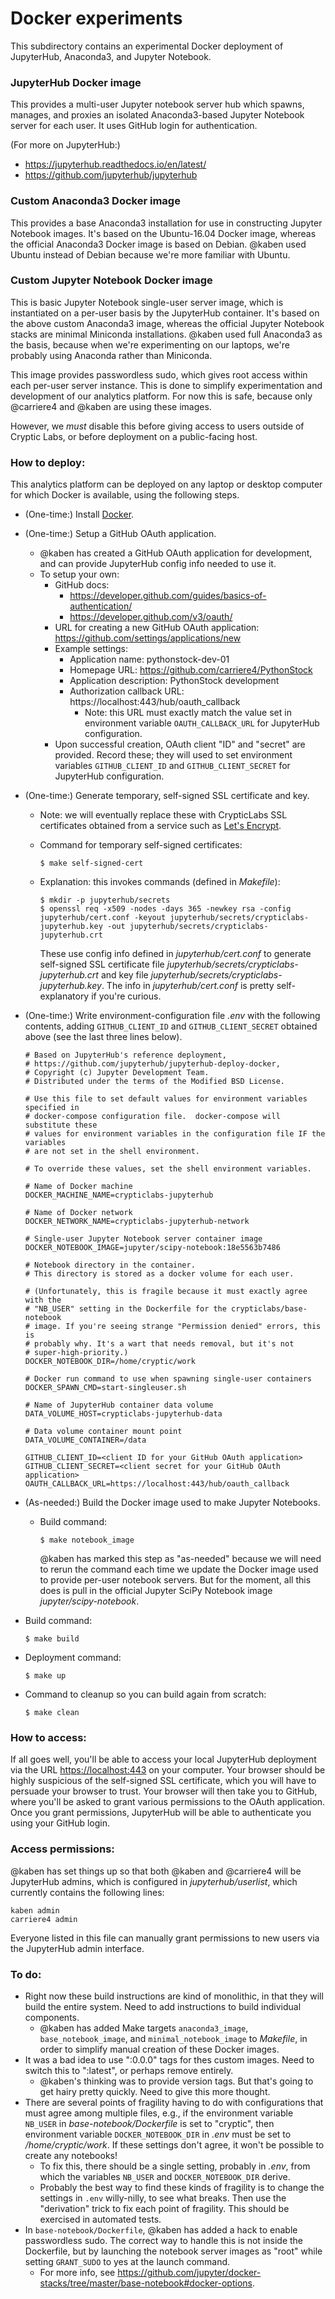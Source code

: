 # Docker experiments

This subdirectory contains an experimental Docker deployment of JupyterHub, Anaconda3, and Jupyter Notebook.

### JupyterHub Docker image
This provides a multi-user Jupyter notebook server hub which spawns, manages,
and proxies an isolated Anaconda3-based Jupyter Notebook server for each user.
It uses GitHub login for authentication.

(For more on JupyterHub:)
* https://jupyterhub.readthedocs.io/en/latest/
* https://github.com/jupyterhub/jupyterhub

### Custom Anaconda3 Docker image
This provides a base Anaconda3 installation for use in constructing Jupyter
Notebook images. It's based on the Ubuntu-16.04 Docker image, whereas the
official Anaconda3 Docker image is based on Debian. @kaben used Ubuntu instead
of Debian because we're more familiar with Ubuntu.

### Custom Jupyter Notebook Docker image
This is basic Jupyter Notebook single-user server image, which is instantiated
on a per-user basis by the JupyterHub container. It's based on the above custom
Anaconda3 image, whereas the official Jupyter Notebook stacks are minimal
Miniconda installations. @kaben used full Anaconda3 as the basis, because when
we're experimenting on our laptops, we're probably using Anaconda rather than
Miniconda.

This image provides passwordless sudo, which gives root access within each
per-user server instance. This is done to simplify experimentation and
development of our analytics platform. For now this is safe, because only
@carriere4 and @kaben are using these images.

However, we *must* disable this before giving access to users outside of
Cryptic Labs, or before deployment on a public-facing host.

### How to deploy:
This analytics platform can be deployed on any laptop or desktop computer for
which Docker is available, using the following steps.
* (One-time:) Install [Docker](https://docs.docker.com).
* (One-time:) Setup a GitHub OAuth application.
  * @kaben has created a GitHub OAuth application for development, and can
    provide JupyterHub config info needed to use it.
  * To setup your own:
    * GitHub docs:
      * https://developer.github.com/guides/basics-of-authentication/
      * https://developer.github.com/v3/oauth/
    * URL for creating a new GitHub OAuth application:
      https://github.com/settings/applications/new
    * Example settings:
      * Application name: pythonstock-dev-01
      * Homepage URL: https://github.com/carriere4/PythonStock
      * Application description: PythonStock development
      * Authorization callback URL: https://localhost:443/hub/oauth_callback
        * Note: this URL must exactly match the value set in environment
          variable `OAUTH_CALLBACK_URL` for JupyterHub configuration.
    * Upon successful creation, OAuth client "ID" and "secret" are provided.
      Record these; they will used to set environment variables
      `GITHUB_CLIENT_ID` and `GITHUB_CLIENT_SECRET` for JupyterHub
      configuration.

* (One-time:) Generate temporary, self-signed SSL certificate and key.

  * Note: we will eventually replace these with CrypticLabs SSL certificates
    obtained from a service such as [Let's Encrypt](https://letsencrypt.org).

  * Command for temporary self-signed certificates:

    ```
    $ make self-signed-cert
    ```

  * Explanation: this invokes commands (defined in *Makefile*):

    ```
    $ mkdir -p jupyterhub/secrets
    $ openssl req -x509 -nodes -days 365 -newkey rsa -config jupyterhub/cert.conf -keyout jupyterhub/secrets/crypticlabs-jupyterhub.key -out jupyterhub/secrets/crypticlabs-jupyterhub.crt
    ```

    These use config info defined in *jupyterhub/cert.conf* to generate
    self-signed SSL certificate file
    *jupyterhub/secrets/crypticlabs-jupyterhub.crt* and key file
    *jupyterhub/secrets/crypticlabs-jupyterhub.key*. The info in
    *jupyterhub/cert.conf* is pretty self-explanatory if you're curious.

* (One-time:) Write environment-configuration file *.env* with the following
  contents, adding `GITHUB_CLIENT_ID` and `GITHUB_CLIENT_SECRET` obtained above
  (see the last three lines below).

  ```
  # Based on JupyterHub's reference deployment,
  # https://github.com/jupyterhub/jupyterhub-deploy-docker,
  # Copyright (c) Jupyter Development Team.
  # Distributed under the terms of the Modified BSD License.

  # Use this file to set default values for environment variables specified in
  # docker-compose configuration file.  docker-compose will substitute these
  # values for environment variables in the configuration file IF the variables
  # are not set in the shell environment.

  # To override these values, set the shell environment variables.

  # Name of Docker machine
  DOCKER_MACHINE_NAME=crypticlabs-jupyterhub

  # Name of Docker network
  DOCKER_NETWORK_NAME=crypticlabs-jupyterhub-network

  # Single-user Jupyter Notebook server container image
  DOCKER_NOTEBOOK_IMAGE=jupyter/scipy-notebook:18e5563b7486

  # Notebook directory in the container.
  # This directory is stored as a docker volume for each user.

  # (Unfortunately, this is fragile because it must exactly agree with the
  # "NB_USER" setting in the Dockerfile for the crypticlabs/base-notebook
  # image. If you're seeing strange "Permission denied" errors, this is
  # probably why. It's a wart that needs removal, but it's not
  # super-high-priority.)
  DOCKER_NOTEBOOK_DIR=/home/cryptic/work

  # Docker run command to use when spawning single-user containers
  DOCKER_SPAWN_CMD=start-singleuser.sh

  # Name of JupyterHub container data volume
  DATA_VOLUME_HOST=crypticlabs-jupyterhub-data

  # Data volume container mount point
  DATA_VOLUME_CONTAINER=/data

  GITHUB_CLIENT_ID=<client ID for your GitHub OAuth application>
  GITHUB_CLIENT_SECRET=<client secret for your GitHub OAuth application>
  OAUTH_CALLBACK_URL=https://localhost:443/hub/oauth_callback
  ```

* (As-needed:) Build the Docker image used to make Jupyter Notebooks.

  * Build command:

    ```
    $ make notebook_image
    ```

    @kaben has marked this step as "as-needed" because we will need to rerun
    the command each time we update the Docker image used to provide per-user
    notebook servers. But for the moment, all this does is pull in the official
    Jupyter SciPy Notebook image *jupyter/scipy-notebook*.

* Build command:

  ```
  $ make build
  ```

* Deployment command:

  ```
  $ make up
  ```

* Command to cleanup so you can build again from scratch:

  ```
  $ make clean
  ```


### How to access:
If all goes well, you'll be able to access your local JupyterHub deployment via
the URL [https://localhost:443](https://localhost:443) on your computer. Your
browser should be highly suspicious of the self-signed SSL certificate, which
you will have to persuade your browser to trust. Your browser will then take
you to GitHub, where you'll be asked to grant various permissions to the OAuth
application. Once you grant permissions, JupyterHub will be able to
authenticate you using your GitHub login.


### Access permissions:
@kaben has set things up so that both @kaben and @carriere4 will be JupyterHub
admins, which is configured in *jupyterhub/userlist*, which currently contains
the following lines:

```
kaben admin
carriere4 admin
```

Everyone listed in this file can manually grant permissions to new users via
the JupyterHub admin interface.


### To do:
* Right now these build instructions are kind of monolithic, in that they will
  build the entire system. Need to add instructions to build individual
  components.
  * @kaben has added Make targets `anaconda3_image`, `base_notebook_image`, and
    `minimal_notebook_image` to *Makefile*, in order to simplify manual
    creation of these Docker images.
* It was a bad idea to use ":0.0.0" tags for thes custom images. Need to switch
  this to ":latest", or perhaps remove entirely.
  * @kaben's thinking was to provide version tags. But that's going to get
    hairy pretty quickly. Need to give this more thought.
* There are several points of fragility having to do with configurations that
  must agree among multiple files, e.g., if the environment variable `NB_USER`
  in *base-notebook/Dockerfile* is set to "cryptic", then environment variable
  `DOCKER_NOTEBOOK_DIR` in *.env* must be set to */home/cryptic/work*. If these
  settings don't agree, it won't be possible to create any notebooks!
  * To fix this, there should be a single setting, probably in *.env*, from
    which the variables `NB_USER` and `DOCKER_NOTEBOOK_DIR` derive.
  * Probably the best way to find these kinds of fragility is to change the
    settings in `.env` willy-nilly, to see what breaks. Then use the
    "derivation" trick to fix each point of fragility. This should be exercised
    in automated tests.
* In `base-notebook/Dockerfile`, @kaben has added a hack to enable passwordless
  sudo. The correct way to handle this is not inside the Dockerfile, but by
  launching the notebook server images as "root" while setting `GRANT_SUDO` to
  yes at the launch command.
  * For more info, see
    https://github.com/jupyter/docker-stacks/tree/master/base-notebook#docker-options.
